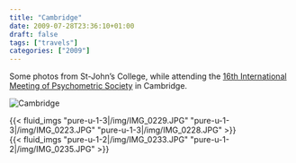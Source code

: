 ```yaml
---
title: "Cambridge"
date: 2009-07-28T23:36:10+01:00
draft: false
tags: ["travels"]
categories: ["2009"]
---
```


Some photos from St-John’s College, while attending the [16th International Meeting of Psychometric Society](http://www.psychometrics.ppsis.cam.ac.uk/news.31.htm) in Cambridge.

![Cambridge](/img/IMG_0215.JPG)

{{< fluid_imgs
  "pure-u-1-3|/img/IMG_0229.JPG"
  "pure-u-1-3|/img/IMG_0223.JPG"
  "pure-u-1-3|/img/IMG_0228.JPG" >}}
<br>
{{< fluid_imgs
  "pure-u-1-2|/img/IMG_0233.JPG"
  "pure-u-1-2|/img/IMG_0235.JPG" >}}
